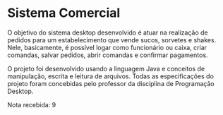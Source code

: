# Sistema Comercial

O objetivo do sistema desktop desenvolvido é atuar na realização de pedidos para um estabelecimento que vende sucos, sorvetes e shakes. Nele, basicamente, é possível logar como funcionário ou caixa, criar comandas, salvar pedidos, abrir comandas e confirmar pagamentos.	

O projeto foi desenvolvido usando a linguagem Java e conceitos de manipulação, escrita e leitura de arquivos. Todas as especificações do projeto foram concebidas pelo professor da disciplina de Programação Desktop.

Nota recebida: 9
